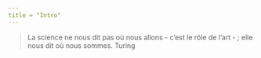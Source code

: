 ```yaml
---
title = "Intro"
---
```


>La science ne nous dit pas où nous allons - c’est le rôle de l’art - ; elle nous dit où nous sommes. Turing
